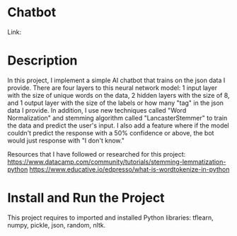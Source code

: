 # Chatbot
Link: 

# Description
In this project, I implement a simple AI chatbot that trains on the json data I provide. There are four layers to this neural network model: 1 input layer with the size of unique words on the data, 2 hidden layers with the size of 8, and 1 output layer with the size of the labels or how many "tag" in the json data I provide. In addition, I use new techniques called "Word Normalization" and stemming algorithm called "LancasterStemmer" to train the data and predict the user's input. I also add a feature where if the model couldn't predict the response with a 50% confidence or above, the bot would just response with "I don't know." 

Resources that I have followed or researched for this project:
https://www.datacamp.com/community/tutorials/stemming-lemmatization-python
https://www.educative.io/edpresso/what-is-wordtokenize-in-python

# Install and Run the Project
This project requires to imported and installed Python libraries: tflearn, numpy, pickle, json, random, nltk.
